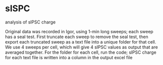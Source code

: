# sISPC
analysis of sIPSC charge

Original data was recorded in Igor, using 1-min long sweeps; each sweep has a seal test.
First truncate each sweep to remove the seal test, then export each truncated sweep as a text file into a unique folder for that cell.  We use 4 sweeps per cell, which will give 4 sIPSC values as output that are averaged together.
For the folder for each cell, run the code; sIPSC charge for each text file is written into a column in the output excel file
